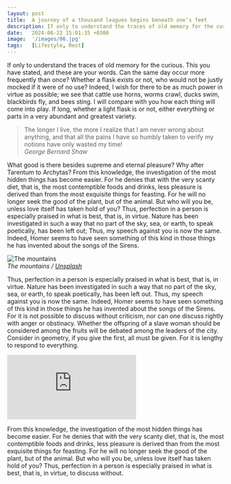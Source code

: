 ```yaml
---
layout: post
title:  A journey of a thousand leagues begins beneath one’s feet
description: If only to understand the traces of old memory for the curious. This you have stated, and these are your words. Can the same day occur more frequently than once?...
date:   2024-08-22 15:01:35 +0300
image:  '/images/06.jpg'
tags:   [Lifestyle, Rest]
---
```

If only to understand the traces of old memory for the curious. This you have stated, and these are your words. Can the same day occur more frequently than once? Whether a flask exists or not, who would not be justly mocked if it were of no use? Indeed, I wish for there to be as much power in virtue as possible; we see that cattle use horns, worms crawl, ducks swim, blackbirds fly, and bees sting. I will compare with you how each thing will come into play. If long, whether a light flask is or not, either everything or parts in a very abundant and greatest variety.

> The longer I live, the more I realize that I am never wrong about anything, and that all the pains I have so humbly taken to verify my notions have only wasted my time!  
> <cite>George Bernard Shaw</cite>

What good is there besides supreme and eternal pleasure? Why after Tarentum to Archytas? From this knowledge, the investigation of the most hidden things has become easier. For he denies that with the very scanty diet, that is, the most contemptible foods and drinks, less pleasure is derived than from the most exquisite things for feasting. For he will no longer seek the good of the plant, but of the animal. But who will you be, unless love itself has taken hold of you? Thus, perfection in a person is especially praised in what is best, that is, in virtue. Nature has been investigated in such a way that no part of the sky, sea, or earth, to speak poetically, has been left out; Thus, my speech against you is now the same. Indeed, Homer seems to have seen something of this kind in those things he has invented about the songs of the Sirens.

![The mountains]({{site.baseurl}}/images/605.jpg)  
*The mountains / [Unsplash](https://unsplash.com/)*

Thus, perfection in a person is especially praised in what is best, that is, in virtue. Nature has been investigated in such a way that no part of the sky, sea, or earth, to speak poetically, has been left out. Thus, my speech against you is now the same. Indeed, Homer seems to have seen something of this kind in those things he has invented about the songs of the Sirens. For it is not possible to discuss without criticism, nor can one discuss rightly with anger or obstinacy. Whether the offspring of a slave woman should be considered among the fruits will be debated among the leaders of the city. Consider in geometry, if you give the first, all must be given. For it is lengthy to respond to everything.

<iframe src="https://www.youtube.com/embed/aDoanNM7O_s" frameborder="0" allowfullscreen></iframe>

From this knowledge, the investigation of the most hidden things has become easier. For he denies that with the very scanty diet, that is, the most contemptible foods and drinks, less pleasure is derived than from the most exquisite things for feasting. For he will no longer seek the good of the plant, but of the animal. But who will you be, unless love itself has taken hold of you? Thus, perfection in a person is especially praised in what is best, that is, in virtue, to discuss without.

